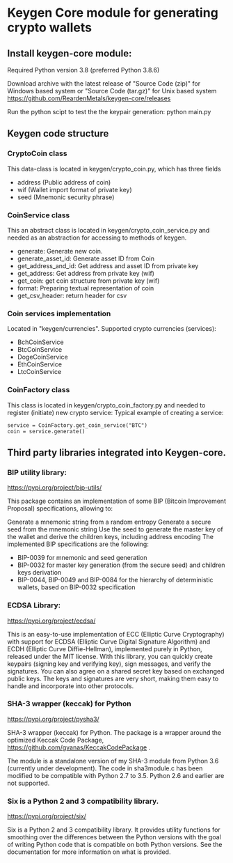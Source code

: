 # Keygen Core module for generating crypto wallets

## Install keygen-core module:

Required Python version 3.8 (preferred Python 3.8.6)

Download archive with the latest release of "Source Code (zip)" for Windows based system or "Source Code (tar.gz)" for Unix based system
https://github.com/ReardenMetals/keygen-core/releases

Run the python scipt to test the the keypair generation:
python main.py

## Keygen code structure

### CryptoCoin class
This data-class is located in keygen/crypto_coin.py, which has three fields
- address (Public address of coin)
- wif (Wallet import format of private key)
- seed (Mnemonic security phrase)

### CoinService class
This an abstract class is located in keygen/crypto_coin_service.py and needed as an abstraction for accessing to methods of keygen.
- generate: Generate new coin.
- generate_asset_id: Generate asset ID from Coin
- get_address_and_id: Get address and asset ID from private key
- get_address: Get address from private key (wif)
- get_coin: get coin structure from private key (wif)
- format: Preparing textual representation of coin
- get_csv_header: return header for csv

### Coin services implementation
Located in "keygen/currencies". Supported crypto currencies (services):
- BchCoinService
- BtcCoinService
- DogeCoinService
- EthCoinService
- LtcCoinService

### CoinFactory class
This class is located in keygen/crypto_coin_factory.py and needed to register (initiate) new crypto service:
Typical example of creating a service:


    service = CoinFactory.get_coin_service("BTC")
    coin = service.generate()

## Third party libraries integrated into Keygen-core.

### BIP utility library:
https://pypi.org/project/bip-utils/

This package contains an implementation of some BIP (Bitcoin Improvement Proposal) specifications, allowing to:

Generate a mnemonic string from a random entropy
Generate a secure seed from the mnemonic string
Use the seed to generate the master key of the wallet and derive the children keys, including address encoding
The implemented BIP specifications are the following:

* BIP-0039 for mnemonic and seed generation
* BIP-0032 for master key generation (from the secure seed) and children keys derivation
* BIP-0044, BIP-0049 and BIP-0084 for the hierarchy of deterministic wallets, based on BIP-0032 specification

### ECDSA Library:
https://pypi.org/project/ecdsa/

This is an easy-to-use implementation of ECC (Elliptic Curve Cryptography) with support for ECDSA (Elliptic Curve Digital Signature Algorithm) and ECDH (Elliptic Curve Diffie-Hellman), implemented purely in Python, released under the MIT license. With this library, you can quickly create keypairs (signing key and verifying key), sign messages, and verify the signatures. You can also agree on a shared secret key based on exchanged public keys. The keys and signatures are very short, making them easy to handle and incorporate into other protocols.

### SHA-3 wrapper (keccak) for Python
https://pypi.org/project/pysha3/

SHA-3 wrapper (keccak) for Python. The package is a wrapper around the optimized Keccak Code Package, https://github.com/gvanas/KeccakCodePackage .

The module is a standalone version of my SHA-3 module from Python 3.6 (currently under development). The code in sha3module.c has been modified to be compatible with Python 2.7 to 3.5. Python 2.6 and earlier are not supported.

### Six is a Python 2 and 3 compatibility library. 
https://pypi.org/project/six/

Six is a Python 2 and 3 compatibility library. It provides utility functions for smoothing over the differences between the Python versions with the goal of writing Python code that is compatible on both Python versions. See the documentation for more information on what is provided.
